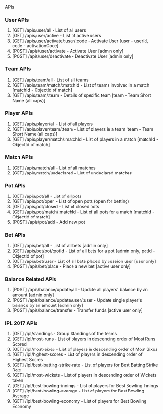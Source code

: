 APIs

### User APIs

1. [GET] /apis/user/all - List of all users
2. [GET] /apis/user/active - List of active users
3. [GET] /apis/user/activate/:user/:code - Activate User [user - userId, code - activationCode]
4. [POST] /apis/user/activate - Activate User [admin only]
5. [POST] /apis/user/deactivate - Deactivate User [admin only]

### Team APIs

1. [GET] /apis/team/all - List of all teams
2. [GET] /apis/team/match/:matchId - List of teams involved in a match [matchId - ObjectId of match]
3. [GET] /apis/team/:team - Details of specific team [team - Team Short Name (all caps)]

### Player APIs

1. [GET] /apis/player/all - List of all players
2. [GET] /apis/player/team/:team - List of players in a team [team - Team Short Name (all caps)]
3. [GET] /apis/player/match/:matchId - List of players in a match [matchId - ObjectId of match]

### Match APIs

1. [GET] /apis/match/all - List of all matches
2. [GET] /apis/match/undeclared - List of undeclared matches

### Pot APIs

1. [GET] /apis/pot/all - List of all pots
2. [GET] /apis/pot/open - List of open pots (open for betting)
3. [GET] /apis/pot/closed - List of closed pots
4. [GET] /apis/pot/match/:matchId - List of all pots for a match [matchId - ObjectId of match]
5. [POST] /apis/pot/add - Add new pot

### Bet APIs

1. [GET] /apis/bet/all - List of all bets [admin only]
2. [GET] /apis/bet/pot/:potId - List of all bets for a pot [admin only, potId - ObjectId of pot]
3. [GET] /apis/bet/user - List of all bets placed by session user [user only]
4. [POST] /apis/bet/place - Place a new bet [active user only]

### Balance Related APIs

1. [POST] /apis/balance/update/all - Update all players' balance by an amount [admin only]
2. [POST] /apis/balance/update/user/:user - Update single player's balance by an amount [admin only]
3. [POST] /apis/balance/transfer - Transfer funds [active user only]

### IPL 2017 APIs

1. [GET] /ipl/standings - Group Standings of the teams
2. [GET] /ipl/most-runs - List of players in descending order of Most Runs Scored
3. [GET] /ipl/most-sixes - List of players in descending order of Most Sixes
4. [GET] /ipl/highest-scores - List of players in descending order of Highest Scores
5. [GET] /ipl/best-batting-strike-rate - List of players for Best Batting Strike Rate
6. [GET] /ipl/most-wickets - List of players in descending order of Wickets taken
7. [GET] /ipl/best-bowling-innings - List of players for Best Bowling Innings
8. [GET] /ipl/best-bowling-average - List of players for Best Bowling Average
9. [GET] /ipl/best-bowling-economy - List of players for Best Bowling Economy
